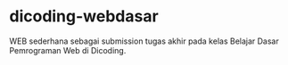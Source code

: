# dicoding-webdasar

WEB sederhana sebagai submission tugas akhir pada kelas Belajar Dasar Pemrograman Web di Dicoding. 
